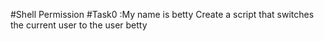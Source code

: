 #Shell Permission
#Task0 :My name is betty
Create a script that switches the current user to the user betty
